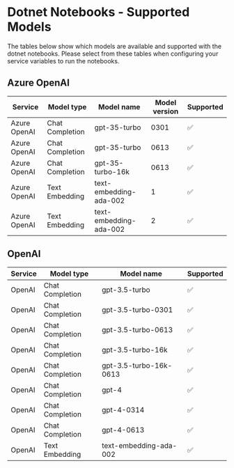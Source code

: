 # Dotnet Notebooks - Supported Models
The tables below show which models are available and supported with the dotnet notebooks. Please select from these tables when configuring your service variables to run the notebooks.

## Azure OpenAI

| Service      | Model type      | Model name             | Model version | Supported |
| ------------ | --------------- | ---------------------- | ------------- | --------- |
| Azure OpenAI | Chat Completion | gpt-35-turbo           | 0301          | ✅         |
| Azure OpenAI | Chat Completion | gpt-35-turbo           | 0613          | ✅         |
| Azure OpenAI | Chat Completion | gpt-35-turbo-16k       | 0613          | ✅         |
| Azure OpenAI | Text Embedding  | text-embedding-ada-002 | 1             | ✅         |
| Azure OpenAI | Text Embedding  | text-embedding-ada-002 | 2             | ✅         |

## OpenAI

| Service | Model type      | Model name             | Supported |
| ------- | --------------- | ---------------------- | --------- |
| OpenAI  | Chat Completion | gpt-3.5-turbo          | ✅         |
| OpenAI  | Chat Completion | gpt-3.5-turbo-0301     | ✅         |
| OpenAI  | Chat Completion | gpt-3.5-turbo-0613     | ✅         |
| OpenAI  | Chat Completion | gpt-3.5-turbo-16k      | ✅         |
| OpenAI  | Chat Completion | gpt-3.5-turbo-16k-0613 | ✅         |
| OpenAI  | Chat Completion | gpt-4                  | ✅         |
| OpenAI  | Chat Completion | gpt-4-0314             | ✅         |
| OpenAI  | Chat Completion | gpt-4-0613             | ✅         |
| OpenAI  | Text Embedding  | text-embedding-ada-002 | ✅         |

